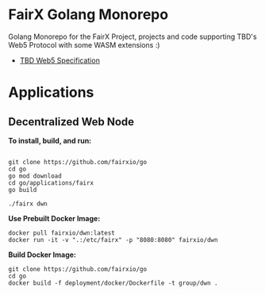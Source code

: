 # FairX Golang Monorepo
Golang Monorepo for the FairX Project, projects and code supporting TBD's Web5 Protocol with some WASM extensions :)

* [TBD Web5 Specification](https://developer.tbd.website/projects/web5/)


# Applications

## Decentralized Web Node

**To install, build, and run:**

```shell

git clone https://github.com/fairxio/go
cd go
go mod download
cd go/applications/fairx
go build

./fairx dwn

```

**Use Prebuilt Docker Image:**

```shell
docker pull fairxio/dwn:latest
docker run -it -v ".:/etc/fairx" -p "8080:8080" fairxio/dwn
```

**Build Docker Image:**

```shell
git clone https://github.com/fairxio/go
cd go
docker build -f deployment/docker/Dockerfile -t group/dwn .
```